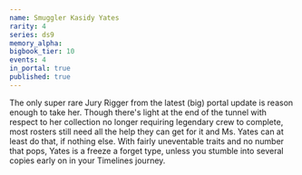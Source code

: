 ```yaml
---
name: Smuggler Kasidy Yates
rarity: 4
series: ds9
memory_alpha:
bigbook_tier: 10
events: 4
in_portal: true
published: true
---
```


The only super rare Jury Rigger from the latest (big) portal update is reason enough to take her. Though there's light at the end of the tunnel with respect to her collection no longer requiring legendary crew to complete, most rosters still need all the help they can get for it and Ms. Yates can at least do that, if nothing else. With fairly uneventable traits and no number that pops, Yates is a freeze a forget type, unless you stumble into several copies early on in your Timelines journey.
